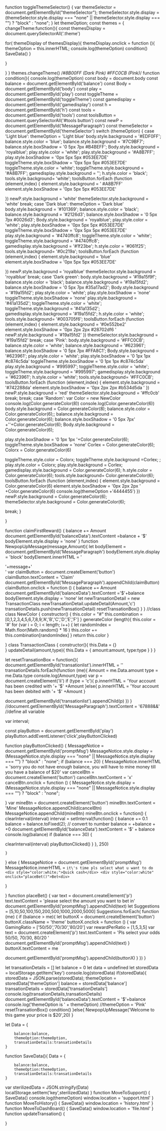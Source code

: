 
function toggleThemeSelector() {
      var themeSelector = document.getElementById("themeSelector");
      themeSelector.style.display = (themeSelector.style.display === "none" || themeSelector.style.display === "") ? "block" : "none";
    }
let themeOption;
    const themes = {
        changeTheme:function(){
const themesDisplay =  document.querySelectorAll('.theme') 

for( themeDisplay of themesDisplay){
themeDisplay.onclick = function (){
    themeOption = this.innerHTML;
    console.log(themeOption)
    condition()
    SaveData()
  }  
  
}



  }
    }
    themes.changeTheme()
/*#8B00FF (Dark Pink)
#FFC0CB (Pink)*/
 function condition(){
console.log(themeOption)
const body = document.body 
const balance = document.getElementById('balance')
const Body = document.getElementById('body')
const play = document.getElementById('play')
const toggleTheme = document.getElementById('toggleTheme')
const gamedisplay = document.getElementById('gamedisplay')
const h = document.getElementById('h')
const tools = document.getElementById('tools')
const toolsButton = document.querySelectorAll('#tools button')
const newP  = document.getElementById('MessageParagraph')
const themeSelector = document.getElementById('themeSelector')
switch (themeOption) {
 case 'Light blue':
 themeOption = 'Light blue'
 body.style.background = '#EDF0FF';
balance.style.color = 'blue';
 balance.style.background = '#7C9BF7';
 balance.style.boxShadow = '0 5px 7px #B4BEFF';
 Body.style.background = 'royalblue';
 play.style.color = 'white';
 play.style.background = '#A8B7FF';
 play.style.boxShadow = '0px 5px 5px #053EE7DE'
 toggleTheme.style.boxShadow = '0px 5px 5px #053EE7DE'
 toggleTheme.style.color = 'white';
 toggleTheme.style.background = '#A8B7FF';
 gamedisplay.style.background = '';
 h.style.color = 'black';
 tools.style.background= 'white';
toolsButton.forEach (function (element,index) {
    element.style.background = ' #A8B7FF'
    element.style.boxShadow = '0px 5px 5px #053EE7DE'
    
})
newP.style.background = 'white'
themeSelector.style.background = 'white'
     break;
  case   'Dark blue':
  themeOption = 'Dark blue'
   body.style.background = '#101369';
balance.style.color = 'black';
 balance.style.background = '#2126d3';
 balance.style.boxShadow = '0 5px 7px #0026d3';
 Body.style.background = 'royalblue';
 play.style.color = 'white';
  play.style.boxShadow = '0px 5px 5px #053EE7DE'
 toggleTheme.style.boxShadow = '0px 5px 5px #053EE7DE'
 play.style.background = '#4740ffc8';
 toggleTheme.style.color = 'white';
 toggleTheme.style.background = '#4740ffc8';
 gamedisplay.style.background = '#1f23be';
 h.style.color = '#061f25';
 tools.style.background= '#0c219a';
toolsButton.forEach (function (element,index) {
    element.style.background = 'blue'
    element.style.boxShadow = '0px 5px 5px #053EE7DE'
    
})
newP.style.background = 'royalblue'
themeSelector.style.background = 'royalblue'
break;
case 'Dark green':
  body.style.background = '#19a15f9f';
balance.style.color = 'black';
 balance.style.background = '#19a15fd2';
 balance.style.boxShadow = '0 5px 7px #35a17ad2';
 Body.style.background = '#19a15fd2';
 play.style.color = 'white';
  play.style.boxShadow = 'none'
 toggleTheme.style.boxShadow = 'none'
 play.style.background = '#41a135d2';
 toggleTheme.style.color = 'white';
 toggleTheme.style.background = '#41a135d2';
 gamedisplay.style.background = '#19a15fd2';
 h.style.color = 'white';
 tools.style.background= '#003705f6';
toolsButton.forEach (function (element,index) {
    element.style.background = '#0e552be2'
    element.style.boxShadow = '0px 2px 2px #28702df6 '
    newP.style.background = '#19a15fd2'
})
themeSelector.style.background = '#19a15fd2'
break;
case 'Pink':
  body.style.background = '#FFC0CB';
balance.style.color = 'white';
 balance.style.background = '#623961';
 balance.style.boxShadow = '0 5px 7px #FFA8C1';
 Body.style.background = '#623961';
 play.style.color = 'white';
  play.style.boxShadow = '0 1px 1px #c874c5da'
 toggleTheme.style.boxShadow = '0 1px 1px #c874c5da'
 play.style.background = '#995997';
 toggleTheme.style.color = 'white';
 toggleTheme.style.background = '#995997';
 gamedisplay.style.background = '#623961';
 h.style.color = 'white';
 tools.style.background= '#FFC0CB';
toolsButton.forEach (function (element,index) {
    element.style.background = '#742288da'
    element.style.boxShadow = '0px 2px 2px #b534d5da '
})
 newP.style.background = 'red'
 themeSelector.style.background = '#ffc0cb'
break;
break;
case 'Random':
var Color = new NewColor
console.log(Color.generateColor(8))
console.log(Color.generateColor(6))
 body.style.background = Color.generateColor(8);
balance.style.color = Color.generateColor(6);;
 balance.style.background = Color.generateColor(6);
 balance.style.boxShadow = '0 5px 7px' +''+Color.generateColor(6);
 Body.style.background = Color.generateColor(6);
 
  play.style.boxShadow = '0 1px 1px '+Color.generateColor(6);
 toggleTheme.style.boxShadow = 'none'
 Corlex =  Color.generateColor(6);
 Colorx = Color.generateColor(6)

 toggleTheme.style.color = Colorx;
 toggleTheme.style.background =Corlex; ;
 play.style.color = Colorx;
  play.style.background = Corlex;
 gamedisplay.style.background = Color.generateColor(6);
 h.style.color = Color.generateColor(6);
 tools.style.background= Color.generateColor(6);
toolsButton.forEach (function (element,index) {
    element.style.background = Color.generateColor(6)
    element.style.boxShadow = '0px 2px 2px  ' +Color.generateColor(6)
    console.log(themeOption +'4444455')
})
 newP.style.background  = Color.generateColor(6);
 themeSelector.style.background = Color.generateColor(6);

break;
}

}


 function claimFirstReward() {
       balance += Amount
       document.getElementById('balanceData').textContent =balance + '$'
       bodyElement.style.display = 'none'
   }
function NewpopUpMessage(message,Amount){
   let bodyElement = document.getElementById('MessageParagraph')
   bodyElement.style.display = 'block'
   bodyElement.innerHTML = '<div>'+message+'</div>'
  var claimButton = document.createElement('button')
  claimButton.textContent = 'Claim'
  document.getElementById('MessageParagraph').appendChild(claimButton)
  claimButton.onclick = function () {
      balance += Amount
       document.getElementById('balanceData').textContent ='$'+balance 
       bodyElement.style.display = 'none'
let newTransationDetail = new TransactionClass
 newTransationDetail.updateDetail(Amount,'c')
 transationDetails.push(newTransationDetail)
 resetTransationBox()
  }
}
//class
class NewColor {
  constructor() {
    this.color = "#"
    this.combination = [0,1,2,3,4,5,6,7,8,9,'A','B','C','D','E','F']
  }
  generateColor (length){
    this.color = '#'
    for (var i = 0; i < length; i++) {
let randomIndex = Math.floor(Math.random() * 16 ) 
this.color += this.combination[randomIndex]
    }
    return this.color
  }
  
}
class TransactionClass {
    constructor(){
this.Data = {}        
    }
updateDetail(amount,type){
  this.Data = {
    amount:amount,
    type:type
  }
  }
}

let resetTransationBox = function(){
    document.getElementById('transationlist').innerHTML = ''
    transationDetails.forEach(function (me){
  Amount = me.Data.amount
  type = me.Data.type
  console.log(Amount,type)
var p =   document.createElement('li')
if (type = 'c'){
    p.innerHTML = 'Your account has been credited with '+ '$' +Amount 
}else{
    p.innerHTML = 'Your account has been debited with '+ '$' +Amount
}

document.getElementById('transationlist').appendChild(p)
})
}
//document.getElementById('MessageParagraph').textContent = '67888&&'
//define all variable

var interval;

const playButton = document.getElementById('play')
playButton.addEventListener('click',playButtonClicked)

function playButtonClicked() {
MessageNotice = document.getElementById('promptMsg')
MessageNotice.style.display =(MessageNotice.style.display === "none" || MessageNotice.style.display === "") ? "block" : "none";
  if (balance === 20) {
     MessageNotice.innerHTML = 'sorry you do not have enough balance, you will have to mine money till you have a balance of $20'
    var cancelBtn = document.createElement('button')
    cancelBtn.textContent = 'x'
cancelBtn.onclick = function () {
MessageNotice.style.display =(MessageNotice.style.display === "none" || MessageNotice.style.display === "") ? "block" : "none";
  
}
    var mineBtn = document.createElement('button')
    mineBtn.textContent = 'Mine'
    MessageNotice.appendChild(cancelBtn)
    MessageNotice.appendChild(mineBtn)
    mineBtn.onclick = function() {
clearInterval(interval)
       interval = setInterval(function() {
        balance += 0.1
        balance = balance.toFixed(2);
        // convert to number
        balance = +balance + +0
        document.getElementById('balanceData').textContent = '$' + balance
        console.log(balance)
        if (balance === 30) {

clearInterval(interval)
playButtonClicked() 
        }
      }, 250)


    }
  } else {
MessageNotice = document.getElementById('promptMsg')
    MessageNotice.innerHTML = `it\'s time pls select what u want to do 
    <div style="color:white;">Quick cash</div>
    <div style="color:white" onclick="placeBet()">Bet<div>
    `
  
  }

}
function placeBet() {
  var text = document.createElement('p')
  text.textContent = 'please select the amount you want to bet in'
document.getElementById('promptMsg').appendChild(text)
let Suggestions = [5,10,50,100,150,200,500,1000,2000,5000]
Suggestions.forEach(
  function (me) {
if (balance > me){
  let buttonX = document.createElement('button')
  buttonX.className = 'theme'
  buttonX.onclick = function () {
  var GamingRatio = ['50/50','70/30','80/20']
  var rewardPerRatio = [1,5,3,5]
  var text = document.createElement('p')
text.textContent = 'Pls select your odds 50/50, 70/30, 80/20  '
  document.getElementById('promptMsg').appendChild(text)
  }
  buttonX.textContent = me
  
document.getElementById('promptMsg').appendChild(buttonX)
}
  })
}










let transationDetails = []
let balance = 0
 let data = undefined
let storedData = localStorage.getItem('key')
console.log(storedData)
if(storedData){
 storedData = JSON.parse(storedData);
themeOption = storedData['themeOption']
balance = storedData['balance']
transationDetails = storedData['transationDetails']
console.log(transationDetails,transationDetails)
document.getElementById('balanceData').textContent = '$'+balance
console.log('themeOption is ' + themeOption)
//themeOption = 'Pink'
resetTransationBox()
    condition()
}else{
    NewpopUpMessage('Welcome to this game your price is $20',20)
}


let  Data = {
        
        balance:balance,
        themeOption:themeOption,
        transationDetails:transationDetails
    }
function SaveData(){
     Data = {
        
        balance:balance,
        themeOption:themeOption,
        transationDetails:transationDetails
    }
    
var sterilizedData =  JSON.stringify(Data)
localStorage.setItem('key',sterilizedData)
}
function MoveToSupport() {
SaveData()
console.log(themeOption)
    window.location = 'support.html'
}
function   MoveToHistory() {
SaveData()
    window.location = 'history.html'
}
function   MoveToDashBoard() {
SaveData()
    window.location = 'file.html'
}
function updateTransation() {
    
}
